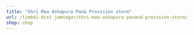 ```yaml
---
title: "Shri Maa Ashapura Pan& Provision store"
url: /timbdi-dist-jamnagar/shri-maa-ashapura-panand-provision-store/
shop: shop
---
```

